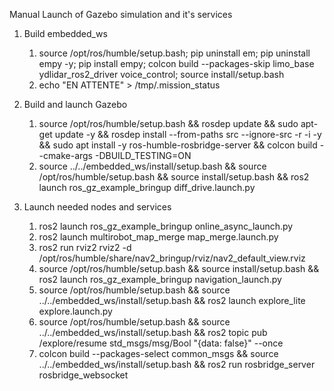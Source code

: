 Manual Launch of Gazebo simulation and it's services

1. Build embedded_ws
   1. source /opt/ros/humble/setup.bash; pip uninstall em; pip uninstall empy -y; pip install empy; colcon build --packages-skip limo_base ydlidar_ros2_driver voice_control; source install/setup.bash
   2. echo "EN ATTENTE" > /tmp/.mission_status

2. Build and launch Gazebo
   1. source /opt/ros/humble/setup.bash && rosdep update    && sudo apt-get update -y    && rosdep install --from-paths src --ignore-src -r -i -y    && sudo apt install -y ros-humble-rosbridge-server    && colcon build --cmake-args -DBUILD_TESTING=ON
   2. source ../../embedded_ws/install/setup.bash && source /opt/ros/humble/setup.bash && source install/setup.bash && ros2 launch ros_gz_example_bringup diff_drive.launch.py

3. Launch needed nodes and services
   1. ros2 launch ros_gz_example_bringup online_async_launch.py
   2. ros2 launch multirobot_map_merge map_merge.launch.py
   3. ros2 run rviz2 rviz2 -d /opt/ros/humble/share/nav2_bringup/rviz/nav2_default_view.rviz
   4. source /opt/ros/humble/setup.bash && source install/setup.bash && ros2 launch ros_gz_example_bringup navigation_launch.py
   5. source /opt/ros/humble/setup.bash && source ../../embedded_ws/install/setup.bash && ros2 launch explore_lite explore.launch.py
   6. source /opt/ros/humble/setup.bash && source ../../embedded_ws/install/setup.bash && ros2 topic pub /explore/resume std_msgs/msg/Bool "{data: false}" --once
   7. colcon build --packages-select common_msgs && source ../../embedded_ws/install/setup.bash && ros2 run rosbridge_server rosbridge_websocket